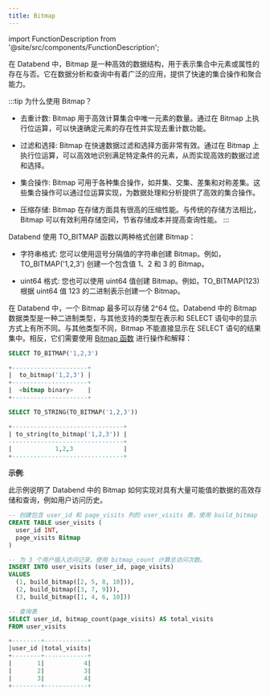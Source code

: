```yaml
---
title: Bitmap
---
```

import FunctionDescription from '@site/src/components/FunctionDescription';

<FunctionDescription description="引入: v1.1.45"/>

在 Databend 中，Bitmap 是一种高效的数据结构，用于表示集合中元素或属性的存在与否。它在数据分析和查询中有着广泛的应用，提供了快速的集合操作和聚合能力。

:::tip 为什么使用 Bitmap？

- 去重计数: Bitmap 用于高效计算集合中唯一元素的数量。通过在 Bitmap 上执行位运算，可以快速确定元素的存在性并实现去重计数功能。

- 过滤和选择: Bitmap 在快速数据过滤和选择方面非常有效。通过在 Bitmap 上执行位运算，可以高效地识别满足特定条件的元素，从而实现高效的数据过滤和选择。

- 集合操作: Bitmap 可用于各种集合操作，如并集、交集、差集和对称差集。这些集合操作可以通过位运算实现，为数据处理和分析提供了高效的集合操作。

- 压缩存储: Bitmap 在存储方面具有很高的压缩性能。与传统的存储方法相比，Bitmap 可以有效利用存储空间，节省存储成本并提高查询性能。
:::

Databend 使用 TO_BITMAP 函数以两种格式创建 Bitmap：

- 字符串格式: 您可以使用逗号分隔值的字符串创建 Bitmap。例如，TO_BITMAP('1,2,3') 创建一个包含值 1、2 和 3 的 Bitmap。

- uint64 格式: 您也可以使用 uint64 值创建 Bitmap。例如，TO_BITMAP(123) 根据 uint64 值 123 的二进制表示创建一个 Bitmap。

在 Databend 中，一个 Bitmap 最多可以存储 2^64 位。Databend 中的 Bitmap 数据类型是一种二进制类型，与其他支持的类型在表示和 SELECT 语句中的显示方式上有所不同。与其他类型不同，Bitmap 不能直接显示在 SELECT 语句的结果集中。相反，它们需要使用 [Bitmap 函数](../../20-sql-functions/01-bitmap-functions/index.md) 进行操作和解释：

```sql
SELECT TO_BITMAP('1,2,3')

+---------------------+
|  to_bitmap('1,2,3') |
+---------------------+
|  <bitmap binary>    |
+---------------------+

SELECT TO_STRING(TO_BITMAP('1,2,3'))

+-------------------------------+
| to_string(to_bitmap('1,2,3')) |
--------------------------------+
|            1,2,3              |
+-------------------------------+
```

**示例**:

此示例说明了 Databend 中的 Bitmap 如何实现对具有大量可能值的数据的高效存储和查询，例如用户访问历史。

```sql
-- 创建包含 user_id 和 page_visits 列的 user_visits 表，使用 build_bitmap 表示 page_visits。
CREATE TABLE user_visits (
  user_id INT,
  page_visits Bitmap
)

-- 为 3 个用户插入访问记录，使用 bitmap_count 计算总访问次数。
INSERT INTO user_visits (user_id, page_visits)
VALUES
  (1, build_bitmap([2, 5, 8, 10])),
  (2, build_bitmap([3, 7, 9])),
  (3, build_bitmap([1, 4, 6, 10]))

-- 查询表
SELECT user_id, bitmap_count(page_visits) AS total_visits
FROM user_visits

+--------+------------+
|user_id |total_visits|
+--------+------------+
|       1|           4|
|       2|           3|
|       3|           4|
+--------+------------+
```